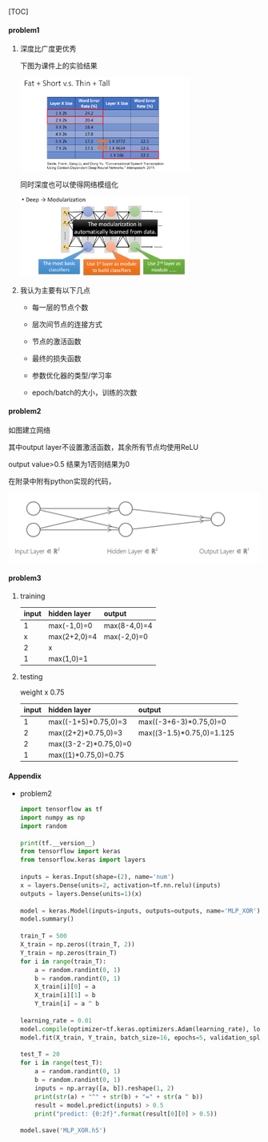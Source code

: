 [TOC]

#### problem1

1. 深度比广度更优秀

   下图为课件上的实验结果

   <img src="deeper1.png" style="zoom: 33%;" />

   同时深度也可以使得网络模组化

   <img src="deeper2.png" style="zoom:33%;" />

2. 我认为主要有以下几点

   - 每一层的节点个数
   - 层次间节点的连接方式
   - 节点的激活函数
   - 最终的损失函数

   - 参数优化器的类型/学习率
   - epoch/batch的大小，训练的次数



#### problem2

如图建立网络

其中output layer不设置激活函数，其余所有节点均使用ReLU

output value>0.5 结果为1否则结果为0

在附录中附有python实现的代码，

<img src="nn.png" style="zoom: 67%;" />



#### problem3

1. training

   | input | hidden layer | output       |
   | ----- | ------------ | ------------ |
   | 1     | max(-1,0)=0  | max(8-4,0)=4 |
   | x     | max(2+2,0)=4 | max(-2,0)=0  |
   | 2     | x            |              |
   | 1     | max(1,0)=1   |              |

2. testing

   weight x 0.75

   | input | hidden layer          | output                    |
   | ----- | --------------------- | ------------------------- |
   | 1     | max((-1+5)*0.75,0)=3  | max((-3+6-3)*0.75,0)=0    |
   | 2     | max((2+2)*0.75,0)=3   | max((3-1.5)*0.75,0)=1.125 |
   | 2     | max((3-2-2)*0.75,0)=0 |                           |
   | 1     | max((1)*0.75,0)=0.75  |                           |

   



#### Appendix

- problem2

  ```python
  import tensorflow as tf
  import numpy as np
  import random
  
  print(tf.__version__)
  from tensorflow import keras
  from tensorflow.keras import layers
  
  inputs = keras.Input(shape=(2), name='num')
  x = layers.Dense(units=2, activation=tf.nn.relu)(inputs)
  outputs = layers.Dense(units=1)(x)
  
  model = keras.Model(inputs=inputs, outputs=outputs, name='MLP_XOR')
  model.summary()
  
  train_T = 500
  X_train = np.zeros((train_T, 2))
  Y_train = np.zeros(train_T)
  for i in range(train_T):
      a = random.randint(0, 1)
      b = random.randint(0, 1)
      X_train[i][0] = a
      X_train[i][1] = b
      Y_train[i] = a ^ b
  
  learning_rate = 0.01
  model.compile(optimizer=tf.keras.optimizers.Adam(learning_rate), loss='mse')
  model.fit(X_train, Y_train, batch_size=16, epochs=5, validation_split=0.1)
  
  test_T = 20
  for i in range(test_T):
      a = random.randint(0, 1)
      b = random.randint(0, 1)
      inputs = np.array([a, b]).reshape(1, 2)
      print(str(a) + "^" + str(b) + "=" + str(a ^ b))
      result = model.predict(inputs) > 0.5
      print("predict: {0:2f}".format(result[0][0] > 0.5))
  
  model.save('MLP_XOR.h5')
  ```

  

